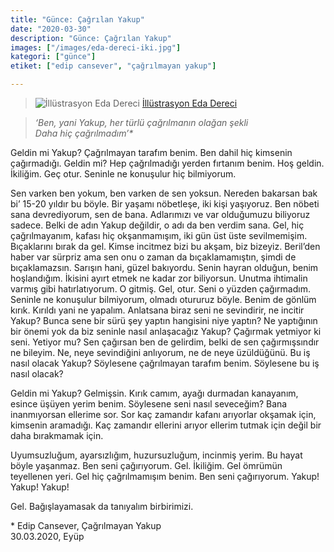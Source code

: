 ```yaml
---
title: "Günce: Çağrılan Yakup"
date: "2020-03-30"
description: "Günce: Çağrılan Yakup"
images: ["/images/eda-dereci-iki.jpg"]
kategori: ["günce"]
etiket: ["edip cansever", "çağrılmayan yakup"]

---
```


>![İllüstrasyon Eda Dereci](/images/eda-dereci-iki.jpg) [İllüstrasyon Eda Dereci](https://www.instagram.com/p/BzLVQT2A1tU)

>*‘Ben, yani Yakup, her türlü çağrılmanın olağan şekli  
Daha hiç çağrılmadım’\**

Geldin mi Yakup? Çağrılmayan tarafım benim. Ben dahil hiç kimsenin çağırmadığı. Geldin mi? Hep çağrılmadığı yerden fırtanım benim. Hoş geldin. İkiliğim. Geç otur. Seninle ne konuşulur hiç bilmiyorum.

<!--more-->

Sen varken ben yokum, ben varken de sen yoksun. Nereden bakarsan bak bi’ 15-20 yıldır bu böyle. Bir yaşamı nöbetleşe, iki kişi yaşıyoruz. Ben nöbeti sana devrediyorum, sen de bana. Adlarımızı ve var olduğumuzu biliyoruz sadece. Belki de adın Yakup değildir, o adı da ben verdim sana. Gel, hiç çağrılmayanım, kafası hiç okşanmamışım, iki gün üst üste sevilmemişim. Bıçaklarını bırak da gel. Kimse incitmez bizi bu akşam, biz bizeyiz. Beril’den haber var sürpriz ama sen onu o zaman da bıçaklamamıştın, şimdi de bıçaklamazsın. Sarışın hani, güzel bakıyordu. Senin hayran olduğun, benim hoşlandığım. İkisini ayırt etmek ne kadar zor biliyorsun. Unutma ihtimalin varmış gibi hatırlatıyorum. O gitmiş. Gel, otur. Seni o yüzden çağırmadım. Seninle ne konuşulur bilmiyorum, olmadı otururuz böyle. Benim de gönlüm kırık. Kırıldı yani ne yapalım. 
Anlatsana biraz seni ne sevindirir, ne incitir Yakup? Bunca sene bir sürü şey yaptın hangisini niye yaptın? Ne yaptığının bir önemi yok da biz seninle nasıl anlaşacağız Yakup? Çağırmak yetmiyor ki seni. Yetiyor mu? Sen çağırsan ben de gelirdim, belki de sen çağırmışsındır ne bileyim. Ne, neye sevindiğini anlıyorum, ne de neye üzüldüğünü. Bu iş nasıl olacak Yakup? Söylesene çağrılmayan tarafım benim. Söylesene bu iş nasıl olacak? 

Geldin mi Yakup? Gelmişsin. Kırık camım, ayağı durmadan kanayanım, esince üşüyen yerim benim. Söylesene seni nasıl seveceğim? Bana inanmıyorsan ellerime sor. Sor kaç zamandır kafanı arıyorlar okşamak için, kimsenin aramadığı. Kaç zamandır ellerini arıyor ellerim tutmak için değil bir daha bırakmamak için. 

Uyumsuzluğum, ayarsızlığım, huzursuzluğum, incinmiş yerim. Bu hayat böyle yaşanmaz. Ben seni çağırıyorum. Gel. İkiliğim. Gel ömrümün teyellenen yeri. Gel hiç çağrılmamışım benim. Ben seni çağırıyorum. Yakup! Yakup! Yakup!

Gel. Bağışlayamasak da tanıyalım birbirimizi.


\* Edip Cansever, Çağrılmayan Yakup  
30.03.2020, Eyüp
